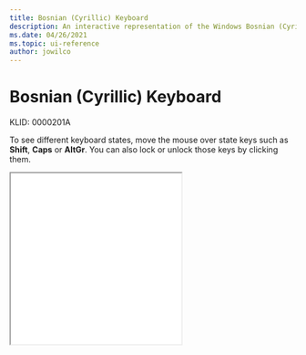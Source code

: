 ```yaml
---
title: Bosnian (Cyrillic) Keyboard
description: An interactive representation of the Windows Bosnian (Cyrillic) keyboard. To see different keyboard states, click or move the mouse over the state keys.
ms.date: 04/26/2021
ms.topic: ui-reference
author: jowilco
---
```


# Bosnian (Cyrillic) Keyboard

KLID: 0000201A

To see different keyboard states, move the mouse over state keys such as **Shift**, **Caps** or **AltGr**. You can also lock or unlock those keys by clicking them.

<iframe src="kbdbhc.html" height="300"></iframe>
